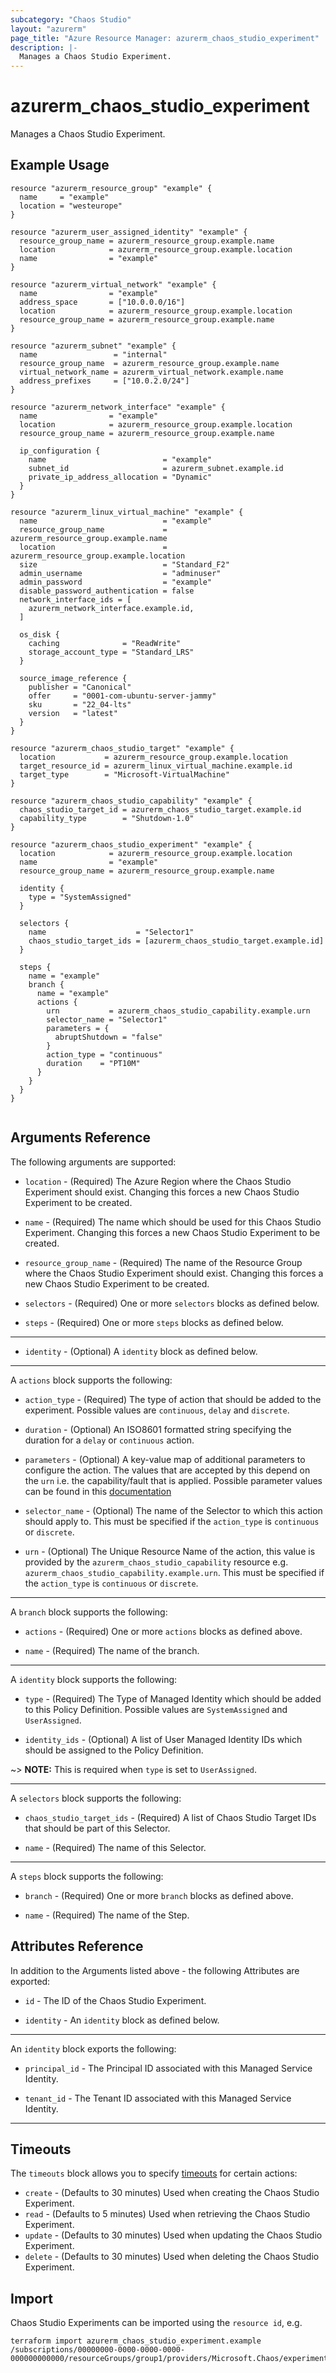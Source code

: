 ```yaml
---
subcategory: "Chaos Studio"
layout: "azurerm"
page_title: "Azure Resource Manager: azurerm_chaos_studio_experiment"
description: |-
  Manages a Chaos Studio Experiment.
---
```


# azurerm_chaos_studio_experiment

Manages a Chaos Studio Experiment.

## Example Usage

```hcl
resource "azurerm_resource_group" "example" {
  name     = "example"
  location = "westeurope"
}

resource "azurerm_user_assigned_identity" "example" {
  resource_group_name = azurerm_resource_group.example.name
  location            = azurerm_resource_group.example.location
  name                = "example"
}

resource "azurerm_virtual_network" "example" {
  name                = "example"
  address_space       = ["10.0.0.0/16"]
  location            = azurerm_resource_group.example.location
  resource_group_name = azurerm_resource_group.example.name
}

resource "azurerm_subnet" "example" {
  name                 = "internal"
  resource_group_name  = azurerm_resource_group.example.name
  virtual_network_name = azurerm_virtual_network.example.name
  address_prefixes     = ["10.0.2.0/24"]
}

resource "azurerm_network_interface" "example" {
  name                = "example"
  location            = azurerm_resource_group.example.location
  resource_group_name = azurerm_resource_group.example.name

  ip_configuration {
    name                          = "example"
    subnet_id                     = azurerm_subnet.example.id
    private_ip_address_allocation = "Dynamic"
  }
}

resource "azurerm_linux_virtual_machine" "example" {
  name                            = "example"
  resource_group_name             = azurerm_resource_group.example.name
  location                        = azurerm_resource_group.example.location
  size                            = "Standard_F2"
  admin_username                  = "adminuser"
  admin_password                  = "example"
  disable_password_authentication = false
  network_interface_ids = [
    azurerm_network_interface.example.id,
  ]

  os_disk {
    caching              = "ReadWrite"
    storage_account_type = "Standard_LRS"
  }

  source_image_reference {
    publisher = "Canonical"
    offer     = "0001-com-ubuntu-server-jammy"
    sku       = "22_04-lts"
    version   = "latest"
  }
}

resource "azurerm_chaos_studio_target" "example" {
  location           = azurerm_resource_group.example.location
  target_resource_id = azurerm_linux_virtual_machine.example.id
  target_type        = "Microsoft-VirtualMachine"
}

resource "azurerm_chaos_studio_capability" "example" {
  chaos_studio_target_id = azurerm_chaos_studio_target.example.id
  capability_type        = "Shutdown-1.0"
}

resource "azurerm_chaos_studio_experiment" "example" {
  location            = azurerm_resource_group.example.location
  name                = "example"
  resource_group_name = azurerm_resource_group.example.name

  identity {
    type = "SystemAssigned"
  }

  selectors {
    name                    = "Selector1"
    chaos_studio_target_ids = [azurerm_chaos_studio_target.example.id]
  }

  steps {
    name = "example"
    branch {
      name = "example"
      actions {
        urn           = azurerm_chaos_studio_capability.example.urn
        selector_name = "Selector1"
        parameters = {
          abruptShutdown = "false"
        }
        action_type = "continuous"
        duration    = "PT10M"
      }
    }
  }
}


```

## Arguments Reference

The following arguments are supported:

* `location` - (Required) The Azure Region where the Chaos Studio Experiment should exist. Changing this forces a new Chaos Studio Experiment to be created.

* `name` - (Required) The name which should be used for this Chaos Studio Experiment. Changing this forces a new Chaos Studio Experiment to be created.

* `resource_group_name` - (Required) The name of the Resource Group where the Chaos Studio Experiment should exist. Changing this forces a new Chaos Studio Experiment to be created.

* `selectors` - (Required) One or more `selectors` blocks as defined below.

* `steps` - (Required) One or more `steps` blocks as defined below.

---

* `identity` - (Optional) A `identity` block as defined below.

---

A `actions` block supports the following:

* `action_type` - (Required) The type of action that should be added to the experiment. Possible values are `continuous`, `delay` and `discrete`. 

* `duration` - (Optional) An ISO8601 formatted string specifying the duration for a `delay` or `continuous` action.

* `parameters` - (Optional) A key-value map of additional parameters to configure the action. The values that are accepted by this depend on the `urn` i.e. the capability/fault that is applied. Possible parameter values can be found in this [documentation](https://learn.microsoft.com/azure/chaos-studio/chaos-studio-fault-library)

* `selector_name` - (Optional) The name of the Selector to which this action should apply to. This must be specified if the `action_type` is `continuous` or `discrete`.

* `urn` - (Optional) The Unique Resource Name of the action, this value is provided by the `azurerm_chaos_studio_capability` resource e.g. `azurerm_chaos_studio_capability.example.urn`. This must be specified if the `action_type` is `continuous` or `discrete`.

---

A `branch` block supports the following:

* `actions` - (Required) One or more `actions` blocks as defined above.

* `name` - (Required) The name of the branch.

---

A `identity` block supports the following:

* `type` - (Required) The Type of Managed Identity which should be added to this Policy Definition. Possible values are `SystemAssigned` and `UserAssigned`.

* `identity_ids` - (Optional) A list of User Managed Identity IDs which should be assigned to the Policy Definition.

~> **NOTE:** This is required when `type` is set to `UserAssigned`.

---

A `selectors` block supports the following:

* `chaos_studio_target_ids` - (Required) A list of Chaos Studio Target IDs that should be part of this Selector.

* `name` - (Required) The name of this Selector.

---

A `steps` block supports the following:

* `branch` - (Required) One or more `branch` blocks as defined above.

* `name` - (Required) The name of the Step.

## Attributes Reference

In addition to the Arguments listed above - the following Attributes are exported: 

* `id` - The ID of the Chaos Studio Experiment.

* `identity` - An `identity` block as defined below.

---

An `identity` block exports the following:

* `principal_id` - The Principal ID associated with this Managed Service Identity.

* `tenant_id` - The Tenant ID associated with this Managed Service Identity.

---

## Timeouts

The `timeouts` block allows you to specify [timeouts](https://www.terraform.io/language/resources/syntax#operation-timeouts) for certain actions:

* `create` - (Defaults to 30 minutes) Used when creating the Chaos Studio Experiment.
* `read` - (Defaults to 5 minutes) Used when retrieving the Chaos Studio Experiment.
* `update` - (Defaults to 30 minutes) Used when updating the Chaos Studio Experiment.
* `delete` - (Defaults to 30 minutes) Used when deleting the Chaos Studio Experiment.

## Import

Chaos Studio Experiments can be imported using the `resource id`, e.g.

```shell
terraform import azurerm_chaos_studio_experiment.example /subscriptions/00000000-0000-0000-0000-000000000000/resourceGroups/group1/providers/Microsoft.Chaos/experiments/experiment1
```

